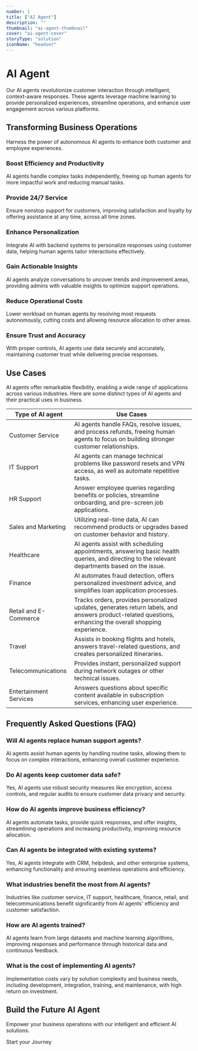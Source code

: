 ```yaml
---
number: 1
title: ["AI Agent"]
description: ""
thumbnail: "ai-agent-thumbnail"
cover: "ai-agent-cover"
storyType: "solution"
iconName: "headset"
---
```


# AI Agent

Our AI agents revolutionize customer interaction through intelligent, context-aware responses. These agents leverage machine learning to provide personalized experiences, streamline operations, and enhance user engagement across various platforms.

## Transforming Business Operations

Harness the power of autonomous AI agents to enhance both customer and employee experiences.

### Boost Efficiency and Productivity

AI agents handle complex tasks independently, freeing up human agents for more impactful work and reducing manual tasks.

### Provide 24/7 Service

Ensure nonstop support for customers, improving satisfaction and loyalty by offering assistance at any time, across all time zones.

### Enhance Personalization

Integrate AI with backend systems to personalize responses using customer data, helping human agents tailor interactions effectively.

### Gain Actionable Insights

AI agents analyze conversations to uncover trends and improvement areas, providing admins with valuable insights to optimize support operations.

### Reduce Operational Costs

Lower workload on human agents by resolving most requests autonomously, cutting costs and allowing resource allocation to other areas.

### Ensure Trust and Accuracy

With proper controls, AI agents use data securely and accurately, maintaining customer trust while delivering precise responses.

## Use Cases

AI agents offer remarkable flexibility, enabling a wide range of applications across various industries. Here are some distinct types of AI agents and their practical uses in business.

| Type of AI agent       | Use Cases                                                                                                                                                |
| ---------------------- | -------------------------------------------------------------------------------------------------------------------------------------------------------- |
| Customer Service       | AI agents handle FAQs, resolve issues, and process refunds, freeing human agents to focus on building stronger customer relationships.                   |
| IT Support             | AI agents can manage technical problems like password resets and VPN access, as well as automate repetitive tasks.                                       |
| HR Support             | Answer employee queries regarding benefits or policies, streamline onboarding, and pre-screen job applications.                                          |
| Sales and Marketing    | Utilizing real-time data, AI can recommend products or upgrades based on customer behavior and history.                                                  |
| Healthcare             | AI agents assist with scheduling appointments, answering basic health queries, and directing to the relevant departments based on the issue.             |
| Finance                | AI automates fraud detection, offers personalized investment advice, and simplifies loan application processes.                                          |
| Retail and E-Commerce  | Tracks orders, provides personalized updates, generates return labels, and answers product-related questions, enhancing the overall shopping experience. |
| Travel                 | Assists in booking flights and hotels, answers travel-related questions, and creates personalized itineraries.                                           |
| Telecommunications     | Provides instant, personalized support during network outages or other technical issues.                                                                 |
| Entertainment Services | Answers questions about specific content available in subscription services, enhancing user experience.                                                  |

## Frequently Asked Questions (FAQ)

### Will AI agents replace human support agents?

AI agents assist human agents by handling routine tasks, allowing them to focus on complex interactions, enhancing overall customer experience.

### Do AI agents keep customer data safe?

Yes, AI agents use robust security measures like encryption, access controls, and regular audits to ensure customer data privacy and security.

### How do AI agents improve business efficiency?

AI agents automate tasks, provide quick responses, and offer insights, streamlining operations and increasing productivity, improving resource allocation.

### Can AI agents be integrated with existing systems?

Yes, AI agents integrate with CRM, helpdesk, and other enterprise systems, enhancing functionality and ensuring seamless operations and efficiency.

### What industries benefit the most from AI agents?

Industries like customer service, IT support, healthcare, finance, retail, and telecommunications benefit significantly from AI agents' efficiency and customer satisfaction.

### How are AI agents trained?

AI agents learn from large datasets and machine learning algorithms, improving responses and performance through historical data and continuous feedback.

### What is the cost of implementing AI agents?

Implementation costs vary by solution complexity and business needs, including development, integration, training, and maintenance, with high return on investment.

## Build the Future AI Agent

Empower your business operations with our intelligent and efficient AI solutions.

Start your Journey
